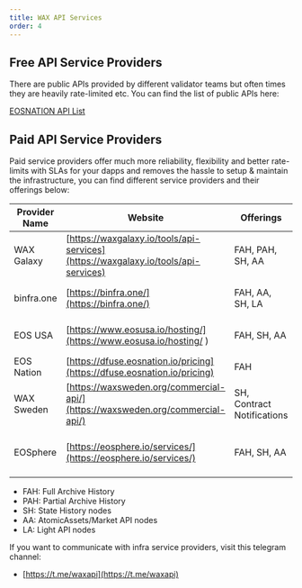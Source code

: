 ```yaml
---
title: WAX API Services
order: 4
---
```


## Free API Service Providers

There are public APIs provided by different validator teams but often times they are heavily rate-limited etc. You can find the list of public APIs here:

[EOSNATION API List](https://validate.eosnation.io/wax/reports/endpoints.html)

## Paid API Service Providers

Paid service providers offer much more reliability, flexibility and better rate-limits with SLAs for your dapps and removes the hassle to setup & maintain the infrastructure, you can find different service providers and their offerings below:

| Provider Name | Website                                 | Offerings                  | Offerings Type                               | Contact Information                                                  |
| ------------- | --------------------------------------- | -------------------------- | -------------------------------------------- | -------------------------------------------------------------------- |
| WAX Galaxy    | [https://waxgalaxy.io/tools/api-services](https://waxgalaxy.io/tools/api-services) | FAH, PAH, SH, AA           | Dedicated Servers, API Metered Subscriptions | contact@waxgalaxy.io, Telegram ID: @sukeshtedla                      |
| binfra.one    | [https://binfra.one/](https://binfra.one/)                     | FAH, AA, SH, LA            | Dedicated and Shared Servers                 | https://t.me/cc32d9                                                  |
| EOS USA       | [https://www.eosusa.io/hosting/](https://www.eosusa.io/hosting/ )         | FAH, SH, AA                | Dedicated Servers                            | https://www.eosusa.io/hosting/, Telegram ID: @EOSUSA_Michael         |
| EOS Nation    | [https://dfuse.eosnation.io/pricing](https://dfuse.eosnation.io/pricing)      | FAH                        | API Metered Subscriptions                    | [info@eosnation.io](mailto:info@eosnation.io), Telegram ID: @mdarwin |
| WAX Sweden    | [https://waxsweden.org/commercial-api/](https://waxsweden.org/commercial-api/)   | SH, Contract Notifications | Dedicated Servers                            | https://t.me/eossweden                                               |
| EOSphere      | [https://eosphere.io/services/](https://eosphere.io/services/)  | FAH, SH, AA    | Dedicated Servers, API Metered Subscriptions                       | info@eosphere.io, Telegram ID: @rossco99                                          |

- FAH: Full Archive History
- PAH: Partial Archive History
- SH: State History nodes
- AA: AtomicAssets/Market API nodes
- LA: Light API nodes

If you want to communicate with infra service providers, visit this telegram channel:

- [https://t.me/waxapi](https://t.me/waxapi)
